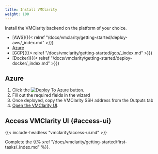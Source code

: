 ```yaml
---
title: Install VMClarity
weight: 100
---
```


Install the VMClarity backend on the platform of your choice.

- [AWS]({{< relref "/docs/vmclarity/getting-started/deploy-aws/_index.md" >}})
- [Azure](#azure)
- [GCP]({{< relref "/docs/vmclarity/getting-started/gcp/_index.md" >}})
- [Docker]({{< relref "/docs/vmclarity/getting-started/deploy-docker/_index.md" >}})

## Azure

1. Click the [![Deploy To Azure](https://docs.microsoft.com/en-us/azure/templates/media/deploy-to-azure.svg)](https://portal.azure.com/#blade/Microsoft_Azure_CreateUIDef/CustomDeploymentBlade/uri/https%3A%2F%2Fraw.githubusercontent.com%2Fopenclarity%2Fvmclarity%2Fazure_installer%2Finstallation%2Fazure%2Fvmclarity.json/uiFormDefinitionUri/https%3A%2F%2Fraw.githubusercontent.com%2Fopenclarity%2Fvmclarity%2Fazure_installer%2Finstallation%2Fazure%2Fvmclarity-UI.json) button.
2. Fill out the required fields in the wizard
3. Once deployed, copy the VMClarity SSH address from the Outputs tab
1. [Open the VMClarity UI](#access-ui).

## Access VMClarity UI {#access-ui}

{{< include-headless "vmclarity/access-ui.md" >}}

Complete the {{% xref "/docs/vmclarity/getting-started/first-tasks/_index.md" %}}.
